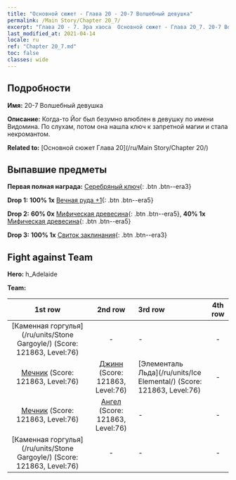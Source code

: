 ```yaml
---
title: "Основной сюжет - Глава 20 - 20-7 Волшебный девушка"
permalink: /Main Story/Chapter 20_7/
excerpt: "Глава 20 - 7. Эра хаоса  Основной сюжет - Глава 20_7. 20-7 Волшебный девушка"
last_modified_at: 2021-04-14
locale: ru
ref: "Chapter 20_7.md"
toc: false
classes: wide
---
```


## Подробности

 **Имя:** 20-7 Волшебный девушка

 **Описание:** Когда-то Йог был безумно влюблен в девушку по имени Видомина. По слухам, потом она нашла ключ к запретной магии и стала некромантом.

 **Related to:** [Основной сюжет Глава 20](/ru/Main Story/Chapter 20/)

## Выпавшие предметы

 **Первая полная награда:** [Серебряный ключ](/ru/Items/con_693/){: .btn .btn--era3}

 **Drop 1:** **100% 1x** [Вечная руда +1](/ru/Items/mat_68/){: .btn .btn--era5}

 **Drop 2:** **60% 0x** [Мифическая древесина](/ru/Items/mat_62/){: .btn .btn--era5}, **40% 1x** [Мифическая древесина](/ru/Items/mat_62/){: .btn .btn--era5}

 **Drop 3:** **100% 1x** [Свиток заклинания](/ru/Items/con_694/){: .btn .btn--era3}


## Fight against Team
 **Hero:** h_Adelaide

 **Team:**


  | 1st row | 2nd row | 3rd row | 4th row |
  |:----:|:----:|:----|:----:|
  | [Каменная горгулья](/ru/units/Stone Gargoyle/) (Score: 121863, Level:76)  | - | - | - |
  | [Мечник](/ru/units/Swordsman/) (Score: 121863, Level:76)  | [Джинн](/ru/units/Genie/) (Score: 121863, Level:76)  | [Элементаль Льда](/ru/units/Ice Elemental/) (Score: 121863, Level:76)  | - |
  | [Мечник](/ru/units/Swordsman/) (Score: 121863, Level:76)  | [Ангел](/ru/units/Angel/) (Score: 121863, Level:76)  | - | - |
  | [Каменная горгулья](/ru/units/Stone Gargoyle/) (Score: 121863, Level:76)  | - | - | - |


